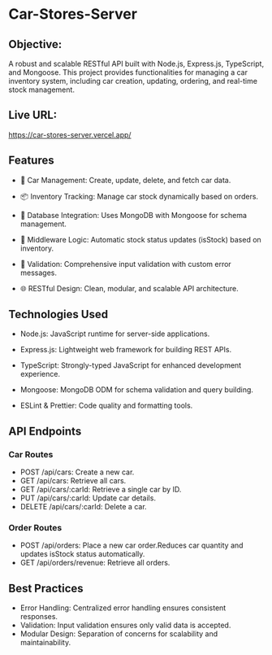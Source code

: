 # Car-Stores-Server

## Objective:

A robust and scalable RESTful API built with Node.js, Express.js, TypeScript, and Mongoose. This project provides functionalities for managing a car inventory system, including car creation, updating, ordering, and real-time stock management.

## Live URL:

https://car-stores-server.vercel.app/

## Features

- 🚗 Car Management: Create, update, delete, and fetch car data.
- 📦 Inventory Tracking: Manage car stock dynamically based on orders.
- 💾 Database Integration: Uses MongoDB with Mongoose for schema management.
- 🔧 Middleware Logic: Automatic stock status updates (isStock) based on inventory.
- 📜 Validation: Comprehensive input validation with custom error messages.

- 🌐 RESTful Design: Clean, modular, and scalable API architecture.

## Technologies Used

- Node.js: JavaScript runtime for server-side applications.
- Express.js: Lightweight web framework for building REST APIs.
- TypeScript: Strongly-typed JavaScript for enhanced development experience.
- Mongoose: MongoDB ODM for schema validation and query building.

- ESLint & Prettier: Code quality and formatting tools.

## API Endpoints

### Car Routes

- POST /api/cars: Create a new car.
- GET /api/cars: Retrieve all cars.
- GET /api/cars/:carId: Retrieve a single car by ID.
- PUT /api/cars/:carId: Update car details.
- DELETE /api/cars/:carId: Delete a car.

### Order Routes

- POST /api/orders: Place a new car order.Reduces car quantity and updates isStock status automatically.
- GET /api/orders/revenue: Retrieve all orders.

## Best Practices

- Error Handling: Centralized error handling ensures consistent responses.
- Validation: Input validation ensures only valid data is accepted.
- Modular Design: Separation of concerns for scalability and maintainability.
